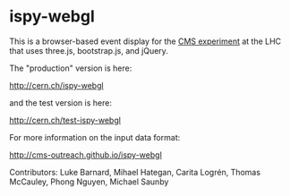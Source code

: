 ispy-webgl
==========

This is a browser-based event display for the <a href="http://cern.ch/cms" target="_blank">CMS experiment</a> at the LHC that uses
three.js, bootstrap.js, and jQuery.

The "production" version is here:

<a target="_blank" href="http://cern.ch/ispy-webgl">http://cern.ch/ispy-webgl</a>

and the test version is here:

<a target="_blank" href="http://cern.ch/test-ispy-webgl">http://cern.ch/test-ispy-webgl</a>

For more information on the input data format:

<a target="_blank" href="http://cms-outreach.github.io/ispy-webgl">http://cms-outreach.github.io/ispy-webgl</a>

Contributors: Luke Barnard, Mihael Hategan, Carita Logrén, Thomas McCauley, Phong Nguyen, Michael Saunby
